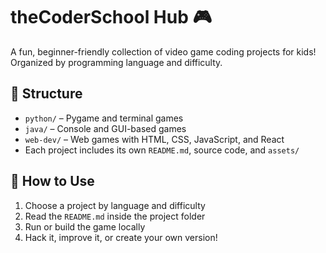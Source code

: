 # theCoderSchool Hub 🎮

A fun, beginner-friendly collection of video game coding projects for kids!  
Organized by programming language and difficulty.

## 🔧 Structure

- `python/` – Pygame and terminal games
- `java/` – Console and GUI-based games
- `web-dev/` – Web games with HTML, CSS, JavaScript, and React
- Each project includes its own `README.md`, source code, and `assets/`

## 🎯 How to Use

1. Choose a project by language and difficulty
2. Read the `README.md` inside the project folder
3. Run or build the game locally
4. Hack it, improve it, or create your own version!